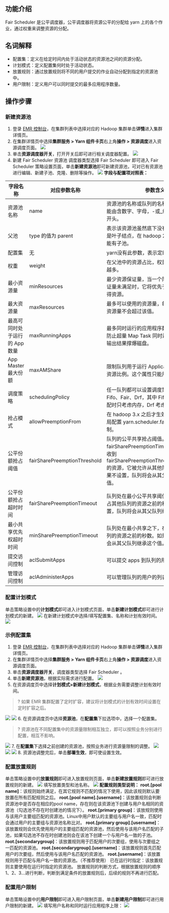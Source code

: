 ## 功能介绍
Fair Scheduler 是公平调度器，公平调度器将资源公平的分配给 yarn 上的各个作业，通过权重来调整资源的分配。
## 名词解释
- 配置集：定义在给定时间内处于活动状态的资源池之间的资源分配。
- 计划模式：定义配置集何时处于活动状态。
- 放置规则：通过放置规则将不同的用户提交的作业自动分配到指定的资源池中。
- 用户限制：定义用户可以同时提交的最多应用程序数量。

## 操作步骤
### 新建资源池
1. 登录 [EMR 控制台](https://console.cloud.tencent.com/emr)，在集群列表中选择对应的 Hadoop 集群单击**详情**进入集群详情页。
2. 在集群详情页中选择**集群服务 > Yarn 组件卡页**右上角**操作 > 资源调度**进入资源调度页面。
![](https://qcloudimg.tencent-cloud.cn/raw/16320db2e3a68ebf6ff3733c26201bc9.png)
3. 单击**资源调度器开关**，打开开关后即可进行相关调度器配置。
![](https://qcloudimg.tencent-cloud.cn/raw/da6a4c4cb0f1b09a1a11f87877c302cd.png)
4. 新建 Fair Scheduler 资源池
调度器类型选择 Fair Scheduler 即可进入 Fair Scheduler 策略设置页面，单击**新建资源池**即可新建资源池，可对已有资源池进行编辑、新建子池、克隆、删除等操作。
![](https://qcloudimg.tencent-cloud.cn/raw/4598532c402c263efc3552d77151401a.png)
**字段与配置项对照表：**
<table>
<thead>
<tr>
<th>字段名称</th>
<th>对应参数名称</th>
<th>参数含义</th>
</tr>
</thead>
<tbody><tr>
<td>资源池名称</td>
<td>name</td>
<td>资源池的名称或队列的名称。资源池名称只能由含数字、字母，-或_组成，不能以-或_开头。</td>
</tr>
<tr>
<td>父池</td>
<td>type 的值为 parent</td>
<td>表示该资源池虽然底下没有子池，但它也不是叶子结点，在 hadoop 2.8 及以后父池不能有子池。</td>
</tr>
<tr>
<td>配置集</td>
<td>无</td>
<td>yarn没有此参数，表示定时任务的集合。</td>
</tr>
<tr>
<td>权重</td>
<td>weight</td>
<td>在父池中的资源占比，权重越大分配的资源越多。</td>
</tr>
<tr>
<td>最小资源量</td>
<td>minResources</td>
<td>最少资源保证量，当一个队列的最少资源保证量未满足时，它将优先于其他同级队列获得资源。</td>
</tr>
<tr>
<td>最大资源量</td>
<td>maxResources</td>
<td>最多可以使用的资源量，每个队列可使用的资源量不会超过该值。</td>
</tr>
<tr>
<td>最高可同时处于运行的 App 数量</td>
<td>maxRunningApps</td>
<td>最多同时运行的应用程序数目，该限制可以防止超量 Map Task 同时运行时产生的中间输出结果撑爆磁盘。</td>
</tr>
<tr>
<td>App Master 最大份额</td>
<td>maxAMShare</td>
<td>限制队列用于运行 Application Master 的资源比例。这个属性只能用于叶子队列。</td>
</tr>
<tr>
<td>调度策略</td>
<td>schedulingPolicy</td>
<td>任一队列都可以设置调度策略，取值为 Fifo、Fair、Drf，其中 Fifo、Fair 在资源分配时只考虑内存，Drf 考虑内存和核数。</td>
</tr>
<tr>
<td>抢占模式</td>
<td>allowPreemptionFrom</td>
<td>在 hadoop 3.x 之后才生效，2.x只能由全局配置 yarn.scheduler.fair.preemption 控制。</td>
</tr>
<tr>
<td>公平份额抢占阈值</td>
<td>fairSharePreemptionThreshold</td>
<td>队列的公平共享抢占阈值。如果队列等待 fairSharePreemptionTimeout 之后没有接收到 fairSharePreemptionThreshold*fairShare 的资源，它被允许从其他队列抢占资源。如果不设置，队列将会从其父队列继承这个值。</td>
</tr>
<tr>
<td>公平份额抢占超时时间</td>
<td>fairSharePreemptionTimeout</td>
<td>队列处在最小公平共享阈值之下，在尝试抢占其他队列的资源之前的秒数。如果不设置，队列将会从其父队列继承这个值。</td>
</tr>
<tr>
<td>最小共享优先权超时时间</td>
<td>minSharePreemptionTimeout</td>
<td>队列处在最小共享之下，在尝试抢占其他队列的资源之前的秒数。如果不设置，队列将会从其父队列继承这个值。</td>
</tr>
<tr>
<td>提交访问控制</td>
<td>aclSubmitApps</td>
<td>可以提交 apps 到队列的用户的列表。</td>
</tr>
<tr>
<td>管理访问控制</td>
<td>aclAdministerApps</td>
<td>可以管理队列的用户的列表。</td>
</tr>
</tbody></table>


### 配置计划模式
单击策略设置中的**计划模式**即可进入计划模式页面，单击**新建计划模式**即可进行计划模式的新建。
![](https://qcloudimg.tencent-cloud.cn/raw/9a18689786bdc1e925340e3d65dfc2cd.png)
在新建计划模式中选择/填写配置集、名称和计划有效时间。
![](https://qcloudimg.tencent-cloud.cn/raw/40906d8b180daba5705f1f925d2e527d.png)

### 示例配置集
1. 登录 [EMR 控制台](https://console.cloud.tencent.com/emr)，在集群列表中选择对应的 Hadoop 集群单击**详情**进入集群详情页。
2. 在集群详情页中选择**集群服务 > Yarn 组件卡页**右上角**操作 > 资源调度**进入资源调度页面。
3. 单击**资源调度器开关**，调度器类型选择 Fair Scheduler 。
4. 单击**新建资源池**，根据实际需求进行配置。
![](https://qcloudimg.tencent-cloud.cn/raw/085278739c837cd8b8953a8d93d0ecd4.png)
5. 在资源调度页中选择**计划模式>新建计划模式**，根据业务需要调整计划有效时间。
>? 如果 EMR 集群配置了定时扩容，建议将计划模式的计划有效时间设置在定时扩容之后。
>
![](https://qcloudimg.tencent-cloud.cn/raw/7ae0572347df707c7389d85ff74ce488.png)
![](https://qcloudimg.tencent-cloud.cn/raw/836621fc1a3aeca11ef1272c34e47dc7.png)
6. 在资源调度页中选择**资源池**，在**配置集**下拉选项中，选择一个配置集。
>? 资源池在不同配置集中的资源量限制相互独立，即可以按照业务分别进行配置，相互不影响。
>
![](https://qcloudimg.tencent-cloud.cn/raw/37b2ecb065c0df19d39e92a9eb360f5a.png)
7. 在**配置集**下选择之前创建的资源池，按照业务进⾏资源量限制的调整。
![](https://qcloudimg.tencent-cloud.cn/raw/f96f07a7b414bb5b0ca842bc62c5e3fe.png)
![](https://qcloudimg.tencent-cloud.cn/raw/c5a4ccb6eabee693c2539b9fa78d8e7d.png)
![](https://qcloudimg.tencent-cloud.cn/raw/0bdf077e98540416cb104b78a647a559.png)
8. 资源池调整完后，单击**部署生效**，即可使设置生效。


### 配置放置规则
单击策略设置中的**放置规则**即可进入放置规则页面，单击**新建放置规则**即可进行放置规则的新建。
![](https://qcloudimg.tencent-cloud.cn/raw/cd120385fa49067e50cae7c8d0b959a2.png)
填写放置类型和池名称。
![](https://qcloudimg.tencent-cloud.cn/raw/d3cdc014b72b1490cfdf9ec63af822f7.png)
**配置规则类型说明：**
**root.[pool name]**：该规则始终满足，在其它规则不匹配的情况下使用，因此该规则默认要放置在所有匹配规则之后。
**root.[pool name].[username]**：该放置规则会判断资源池中是否存在相应的pool name，存在则在该资源池下创建与用户名相同的资源池（勾选池不存在时创建池的情况下）。
**root.[primary group]**：该放规则使用与该用户主要组匹配的资源池。Linux中用户默认的主要组与用户名一致，匹配时会通过用户的主要组与资源池名称比对。
**root.[primary group].[username]**：该放置规则会优先使用用户的主要组匹配的资源池，然后使用与该用户名匹配的子池，如果勾选池不存在时创建池则会在该池下创建一个与用户名一致的子池。
**root.[secondarygroup]**：该放置规则用于匹配用户的次要组，使用与次要组之一匹配的资源池。
**root.[secondarygroup].[username]**：该放置规则首先匹配用户的次要组，然后使用与该用户名匹配的资源池。
**root.[username]**：该放置规则用于匹配与用户名一致的资源池。（不推荐使用）
已在运行时指定：该放置规则主要使用在运行时指定的资源池。
放置规则的判断方式，根据放置规则的顺序1、2、3…进行判断，判断到满足条件的放置规则后，后续的规则不再进行匹配。

### 配置用户限制
单击策略设置中的**用户限制**即可进入用户限制页面，单击**新建用户限制**即可进行用户限制的新建。
![](https://qcloudimg.tencent-cloud.cn/raw/4b79b6bc1fa307e127efb51cef890dbb.png)
填写用户名称和同时运行应用程序上限：
![](https://qcloudimg.tencent-cloud.cn/raw/ecc5ee92ec96ca534635bbbc8d289c02.png)
